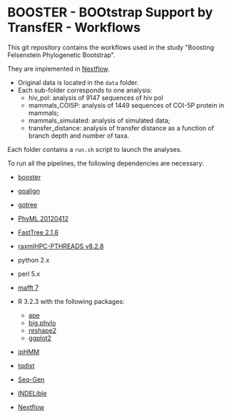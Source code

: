 # BOOSTER - BOOtstrap Support by TransfER - Workflows

This git repository contains the workflows used in the study "Boosting Felsenstein Phylogenetic Bootstrap".

They are implemented in [Nextflow](https://www.nextflow.io/).

* Original data is located in the `data` folder.
* Each sub-folder corresponds to one analysis:
    * hiv_pol: analysis of 9147 sequences of hiv pol
    * mammals_COI5P: analysis of 1449 sequences of COI-5P protein in mammals;
    * mammals_simulated: analysis of simulated data;
    * transfer_distance: analysis of transfer distance as a function of branch depth and number of taxa.

Each folder contains a `run.sh` script to launch the analyses.

To run all the pipelines, the following dependencies are necessary:

* [booster](https://github.com/evolbioinfo/booster)
* [goalign](https://github.com/fredericlemoine/goalign)
* [gotree](https://github.com/fredericlemoine/gotree)

* [PhyML 20120412](http://www.atgc-montpellier.fr/phyml/download.php)
* [FastTree 2.1.8](http://www.microbesonline.org/fasttree/)
* [raxmlHPC-PTHREADS v8.2.8](http://sco.h-its.org/exelixis/software.html)
* python 2.x
* perl 5.x
* [mafft 7](http://mafft.cbrc.jp/alignment/software/)
* R 3.2.3 with the following packages:
    * [ape](https://cran.rstudio.com/web/packages/ape/index.html)
    * [big.phylo](https://github.com/olli0601/big.phylo)
    * [reshape2](https://cran.r-project.org/web/packages/reshape2/index.html)
    * [ggplot2](http://ggplot2.org/)
* [jpHMM](http://jphmm.gobics.de/)
* [tqdist](http://users-cs.au.dk/cstorm/software/tqdist/)
* [Seq-Gen](https://github.com/rambaut/Seq-Gen)
* [INDELible](http://abacus.gene.ucl.ac.uk/software/indelible/)
* [Nextflow](https://www.nextflow.io/)
